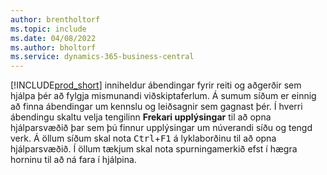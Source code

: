 ```yaml
---
author: brentholtorf
ms.topic: include
ms.date: 04/08/2022
ms.author: bholtorf
ms.service: dynamics-365-business-central
---
```

[!INCLUDE[prod_short](prod_short.md)] inniheldur ábendingar fyrir reiti og aðgerðir sem hjálpa þér að fylgja mismunandi viðskiptaferlum. Á sumum síðum er einnig að finna ábendingar um kennslu og leiðsagnir sem gagnast þér. Í hverri ábendingu skaltu velja tengilinn **Frekari upplýsingar** til að opna hjálparsvæðið þar sem þú finnur upplýsingar um núverandi síðu og tengd verk. Á öllum síðum skal nota <kbd>Ctrl</kbd>+<kbd>F1</kbd> á lyklaborðinu til að opna hjálparsvæðið. Í öllum tækjum skal nota spurningamerkið efst í hægra horninu til að ná fara í hjálpina.  
